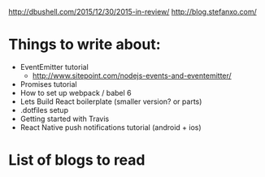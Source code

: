 http://dbushell.com/2015/12/30/2015-in-review/
http://blog.stefanxo.com/

# Things to write about:

- EventEmitter tutorial
  - http://www.sitepoint.com/nodejs-events-and-eventemitter/
- Promises tutorial
- How to set up webpack / babel 6
- Lets Build React boilerplate (smaller version? or parts)
- .dotfiles setup
- Getting started with Travis
- React Native push notifications tutorial (android + ios)

# List of blogs to read



